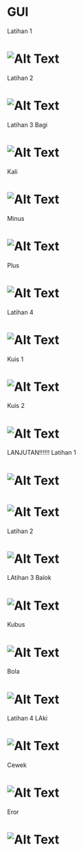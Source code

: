 # GUI
Latihan 1
# ![Alt Text](https://github.com/Tio304/GUI/blob/master/Latihan%201.PNG)
Latihan 2
# ![Alt Text](https://github.com/Tio304/GUI/blob/master/Latihan%202.PNG)
Latihan 3
Bagi
# ![Alt Text](https://github.com/Tio304/GUI/blob/master/Latihan%203%20Bagi.PNG)
Kali
# ![Alt Text](https://github.com/Tio304/GUI/blob/master/Latihan%203%20Kali.PNG)
Minus
# ![Alt Text](https://github.com/Tio304/GUI/blob/master/Latihan%203%20minus.PNG)
Plus
# ![Alt Text](https://github.com/Tio304/GUI/blob/master/Latihan%203%20plus.PNG)
Latihan 4
# ![Alt Text](https://github.com/Tio304/GUI/blob/master/Latihan%204.PNG)
Kuis 1
# ![Alt Text](https://github.com/Tio304/GUI/blob/master/Kuis%201.PNG)
Kuis 2
# ![Alt Text](https://github.com/Tio304/GUI/blob/master/Kuis%202.PNG)
LANJUTAN!!!!!!
Latihan 1
# ![Alt Text](https://github.com/Tio304/GUI/blob/master/Lanjut%20LAtihan%201.PNG)
# ![Alt Text](https://github.com/Tio304/GUI/blob/master/Lanjutan%20lanjut%20latihan%201.PNG)
Latihan 2
# ![Alt Text](https://github.com/Tio304/GUI/blob/master/Lanjut%20latihan%202.PNG)
LAtihan 3
Balok
# ![Alt Text](https://github.com/Tio304/GUI/blob/master/Balok.PNG)
Kubus
# ![Alt Text](https://github.com/Tio304/GUI/blob/master/Kubus.PNG)
Bola
# ![Alt Text](https://github.com/Tio304/GUI/blob/master/Bola.PNG)
Latihan 4
LAki
# ![Alt Text](https://github.com/Tio304/GUI/blob/master/lat%204%20laki.PNG)
Cewek
# ![Alt Text](https://github.com/Tio304/GUI/blob/master/lat%204%20cewek.PNG)
Eror
# ![Alt Text](https://github.com/Tio304/GUI/blob/master/lat%204%20eror.PNG)
